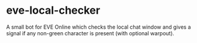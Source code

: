 # eve-local-checker
A small bot for EVE Online which checks the local chat window and gives a signal if any non-green character is present (with optional warpout).
